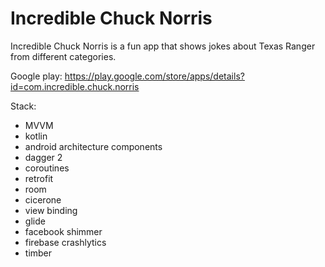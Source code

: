 # Incredible Chuck Norris

Incredible Chuck Norris is a fun app that shows jokes about Texas Ranger from different categories.

Google play: https://play.google.com/store/apps/details?id=com.incredible.chuck.norris

Stack: 

- MVVM
- kotlin
- android architecture components
- dagger 2
- coroutines
- retrofit
- room
- cicerone
- view binding
- glide
- facebook shimmer
- firebase crashlytics
- timber

